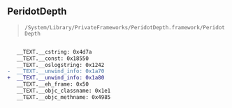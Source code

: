 ## PeridotDepth

> `/System/Library/PrivateFrameworks/PeridotDepth.framework/PeridotDepth`

```diff

   __TEXT.__cstring: 0x4d7a
   __TEXT.__const: 0x18550
   __TEXT.__oslogstring: 0x1242
-  __TEXT.__unwind_info: 0x1a70
+  __TEXT.__unwind_info: 0x1a80
   __TEXT.__eh_frame: 0x50
   __TEXT.__objc_classname: 0x1e1
   __TEXT.__objc_methname: 0x4985

```
